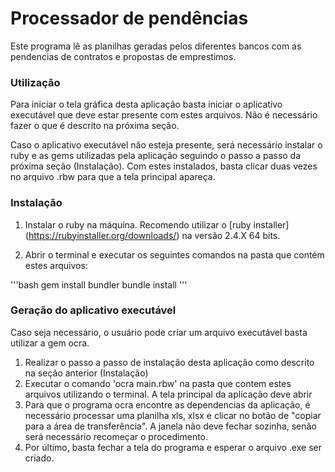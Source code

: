 # Processador de pendências

Este programa lê as planilhas geradas pelos diferentes bancos com as pendencias de contratos e propostas de emprestimos.

### Utilização

Para iniciar o tela gráfica desta aplicação basta iniciar o aplicativo executável que deve estar presente com estes arquivos. Não é necessário fazer o que é descrito na próxima seção.

Caso o aplicativo executável não esteja presente, será necessário instalar o ruby e as gems utilizadas pela aplicação seguindo o passo a passo da próxima seção (Instalação).
Com estes instalados, basta clicar duas vezes no arquivo .rbw para que a tela principal apareça.

### Instalação

1. Instalar o ruby na máquina. Recomendo utilizar o [ruby installer] (https://rubyinstaller.org/downloads/) na versão 2.4.X 64 bits.

2. Abrir o terminal e executar os seguintes comandos na pasta que contém estes arquivos:

'''bash
gem install bundler
bundle install
'''
  
### Geração do aplicativo executável

Caso seja necessário, o usuário pode criar um arquivo executável basta utilizar a gem ocra.

1. Realizar o passo a passo de instalação desta aplicação como descrito na seção anterior (Instalação)
2. Executar o comando 'ocra main.rbw' na pasta que contem estes arquivos utilizando o terminal. A tela principal da aplicação deve abrir
3. Para que o programa ocra encontre as dependencias da aplicação, é necessário processar uma planilha xls, xlsx e clicar no botão de "copiar para a área de transferência". A janela não deve fechar sozinha, senão será necessário recomeçar o procedimento.
4. Por último, basta fechar a tela do programa e esperar o arquivo .exe ser criado.